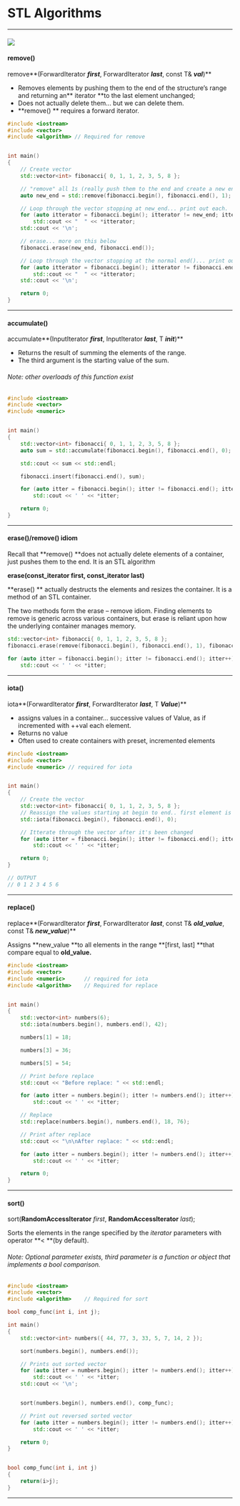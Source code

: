 # STL Algorithms

---

#### ![](/assets/algorithm-noun-word-used-by-programmers-when-they-do-not-17522408.png)

#### remove\(\)

remove**\(ForwardIterator **_first_**, ForwardIterator **_last_**, const T& **_val_**\)**

* Removes elements by pushing them to the end of the structure’s range and returning an** iterator **to the last element unchanged;
* Does not actually delete them... but we can delete them.
* **remove\(\) ** requires a forward iterator.

```cpp
#include <iostream>
#include <vector>
#include <algorithm> // Required for remove


int main()
{
    // Create vector
    std::vector<int> fibonacci{ 0, 1, 1, 2, 3, 5, 8 };

    // "remove" all 1s (really push them to the end and create a new end())
    auto new_end = std::remove(fibonacci.begin(), fibonacci.end(), 1);

    // Loop through the vector stopping at new_end... print out each.
    for (auto itterator = fibonacci.begin(); itterator != new_end; itterator++)
        std::cout << "  " << *itterator;
    std::cout << '\n';

    // erase... more on this below
    fibonacci.erase(new_end, fibonacci.end());

    // Loop through the vector stopping at the normal end()... print out each
    for (auto itterator = fibonacci.begin(); itterator != fibonacci.end(); itterator++)
        std::cout << "  " << *itterator;
    std::cout << '\n';

    return 0;
}
```

---

#### **accumulate\(\)**

accumulate**\(InputIterator **_first_**, InputIterator **_last_**, T **_init_**\)**

* Returns the result of summing the elements of the range.
* The third argument is the starting value of the sum.

###### Note: other overloads of this function exist

```cpp
#include <iostream>
#include <vector>
#include <numeric>


int main()
{
    std::vector<int> fibonacci{ 0, 1, 1, 2, 3, 5, 8 };
    auto sum = std::accumulate(fibonacci.begin(), fibonacci.end(), 0);

    std::cout << sum << std::endl;

    fibonacci.insert(fibonacci.end(), sum);

    for (auto itter = fibonacci.begin(); itter != fibonacci.end(); itter++)
        std::cout << ' ' << *itter;

    return 0;
}
```

---

#### erase\(\)/remove\(\) idiom

Recall that **remove\(\) **does not actually delete elements of a container, just pushes them to the end. It is an STL algorithm

**erase\(const\_iterator first, const\_iterator last\)**

**erase\(\) ** actually destructs the elements and resizes the container. It is a method of an STL container.

The two methods form the erase – remove idiom. Finding elements to remove is generic across various containers, but erase is reliant upon how the underlying container manages memory.

```cpp
std::vector<int> fibonacci{ 0, 1, 1, 2, 3, 5, 8 };
fibonacci.erase(remove(fibonacci.begin(), fibonacci.end(), 1), fibonacci.end());

for (auto itter = fibonacci.begin(); itter != fibonacci.end(); itter++)
    std::cout << ' ' << *itter;
```

---

#### iota\(\)

iota**\(ForwardIterator **_first_**, ForwardIterator **_last_**, T **_Value_**\)**

* assigns values in a container... successive values of Value, as if incremented with ++val each element. 
* Returns no value
* Often used to create containers with preset, incremented elements

```cpp
#include <iostream>
#include <vector>
#include <numeric> // required for iota


int main()
{
    // Create the vector
    std::vector<int> fibonacci{ 0, 1, 1, 2, 3, 5, 8 };
    // Reassign the values starting at begin to end.. first element is val (0), each element is ++val
    std::iota(fibonacci.begin(), fibonacci.end(), 0);

    // Itterate through the vector after it's been changed
    for (auto itter = fibonacci.begin(); itter != fibonacci.end(); itter++)
        std::cout << ' ' << *itter;

    return 0;
}

// OUTPUT
// 0 1 2 3 4 5 6
```

---

#### replace\(\)

replace**\(ForwardIterator **_first_**, ForwardIterator **_last_**, const T& **_old\_value_**, const T& **_new\_value_**\)**

Assigns **new\_value **to all elements in the range **\[first, last\] **that compare equal to **old\_value.**

```cpp
#include <iostream>
#include <vector>
#include <numeric>      // required for iota
#include <algorithm>    // Required for replace


int main()
{
    std::vector<int> numbers(6);
    std::iota(numbers.begin(), numbers.end(), 42);

    numbers[1] = 18;

    numbers[3] = 36;

    numbers[5] = 54;

    // Print before replace
    std::cout << "Before replace: " << std::endl;

    for (auto itter = numbers.begin(); itter != numbers.end(); itter++)
        std::cout << ' ' << *itter;

    // Replace
    std::replace(numbers.begin(), numbers.end(), 18, 76);

    // Print after replace
    std::cout << "\n\nAfter replace: " << std::endl;

    for (auto itter = numbers.begin(); itter != numbers.end(); itter++)
        std::cout << ' ' << *itter;

    return 0;
}
```

---

#### sort\(\)

sort\(**RandomAccessIterator** _first_, **RandomAccessIterator** _last_\);

Sorts the elements in the range specified by the _iterator_ parameters with operator **&lt; **\(by default\).

###### Note: Optional parameter exists, third parameter is a function or object that implements a bool comparison.

```cpp
#include <iostream>
#include <vector>
#include <algorithm>    // Required for sort

bool comp_func(int i, int j);

int main()
{
    std::vector<int> numbers({ 44, 77, 3, 33, 5, 7, 14, 2 });

    sort(numbers.begin(), numbers.end());

    // Prints out sorted vector
    for (auto itter = numbers.begin(); itter != numbers.end(); itter++)
        std::cout << ' ' << *itter;
    std::cout << '\n';


    sort(numbers.begin(), numbers.end(), comp_func);

    // Print out reversed sorted vector
    for (auto itter = numbers.begin(); itter != numbers.end(); itter++)
        std::cout << ' ' << *itter;

    return 0;
}


bool comp_func(int i, int j)
{
    return(i>j);
}
```

---



